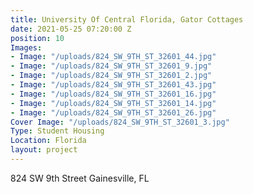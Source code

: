 ```yaml
---
title: University Of Central Florida, Gator Cottages
date: 2021-05-25 07:20:00 Z
position: 10
Images:
- Image: "/uploads/824_SW_9TH_ST_32601_44.jpg"
- Image: "/uploads/824_SW_9TH_ST_32601_9.jpg"
- Image: "/uploads/824_SW_9TH_ST_32601_2.jpg"
- Image: "/uploads/824_SW_9TH_ST_32601_43.jpg"
- Image: "/uploads/824_SW_9TH_ST_32601_16.jpg"
- Image: "/uploads/824_SW_9TH_ST_32601_14.jpg"
- Image: "/uploads/824_SW_9TH_ST_32601_26.jpg"
Cover Image: "/uploads/824_SW_9TH_ST_32601_3.jpg"
Type: Student Housing
Location: Florida
layout: project
---
```


824 SW 9th Street Gainesville, FL